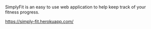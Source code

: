 SimplyFit is an easy to use web application to help keep track of your fitness progress.

https://simply-fit.herokuapp.com/